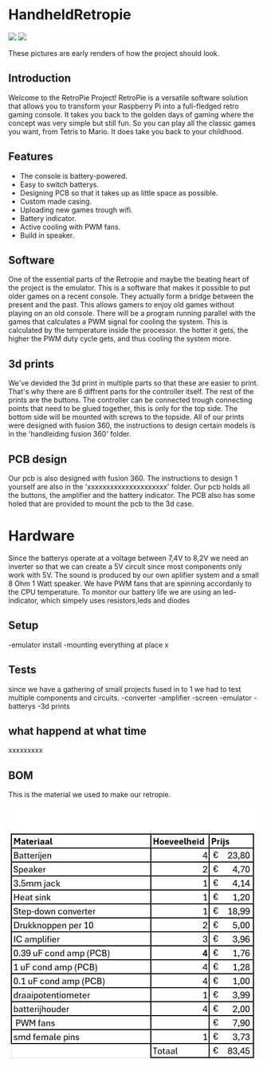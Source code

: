 # HandheldRetropie
<img src="https://github.com/vives-project-xp/HandheldRetropie/assets/113902824/48aa0142-ecd1-4de3-a172-c52fbe51333d" width= "500"/>

<img src="https://github.com/vives-project-xp/HandheldRetropie/assets/113902824/c3d0e3a4-2eeb-40a0-a56e-c8859b5e5226" width="500" />

These pictures are early renders of how the project should look.


## Introduction
Welcome to the RetroPie Project! RetroPie is a versatile software solution that allows you to transform your Raspberry Pi into a full-fledged retro gaming console. It takes you back to the golden days of gaming where the concept was very simple but still fun. So you can play all the classic games you want, from Tetris to Mario. It does take you back to your childhood.

## Features
 
- The console is battery-powered.
- Easy to switch batterys.
- Designing PCB so that it takes up as little space as possible.
- Custom made casing.
- Uploading new games trough wifi.
- Battery indicator.
- Active cooling with PWM fans.
- Build in speaker.


## Software
One of the essential parts of the Retropie and maybe the beating heart of the project is the emulator. This is a software that makes it possible to put older games on a recent console. They actually form a bridge between the present and the past. This allows gamers to enjoy old games without playing on an old console. There will be a program running parallel with the games that calculates a PWM signal for cooling the system. This is calculated by the temperature inside the processor. the hotter it gets, the higher the PWM duty cycle gets, and thus cooling the system more.

## 3d prints
We've devided the 3d print in multiple parts so that these are easier to print. That's why there are 6 diffrent parts for the controller itself. The rest of the prints are the buttons. The controller can be connected trough connecting points that need to be glued together, this is only for the top side. The bottom side will be mounted with screws to the topside.
All of our prints were designed with fusion 360, the instructions to design certain models is in the 'handleiding fusion 360' folder.

## PCB design
Our pcb is also designed with fusion 360. The instructions to design 1 yourself are also in the 'xxxxxxxxxxxxxxxxxxxxx' folder. Our pcb holds all the buttons, the amplifier and the battery indicator. The PCB also has some holed that are provided to mount the pcb to the 3d case.

# Hardware
Since the batterys operate at a voltage between 7,4V to 8,2V we need an inverter so that we can create a 5V circuit since most components only work with 5V. The sound is produced by our own aplifier system and a small 8 Ohm 1 Watt speaker. We have PWM fans that are spinning accordanly to the CPU temperature. To monitor our battery life we are using an led-indicator, which simpely uses resistors,leds and diodes

## Setup
-emulator install
-mounting everything at place x


## Tests
since we have a gathering of small projects fused in to 1 we had to test multiple components and circuits.
-converter
-amplifier
-screen
-emulator
-batterys
-3d prints

## what happend at what time
xxxxxxxxx

## BOM
This is the material we used to make our retropie.
![alt text](image.png)